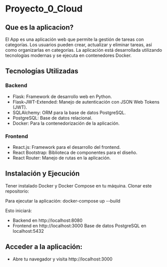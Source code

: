 # Proyecto_0_Cloud

## Que es la aplicacion?

El App es una aplicación web que permite la gestión de tareas con categorías. Los usuarios pueden crear, actualizar y eliminar tareas, así como organizarlas en categorías. La aplicación está desarrollada utilizando tecnologías modernas y se ejecuta en contenedores Docker.

## Tecnologías Utilizadas

### Backend

- Flask: Framework de desarrollo web en Python.
- Flask-JWT-Extended: Manejo de autenticación con JSON Web Tokens (JWT).
- SQLAlchemy: ORM para la base de datos PostgreSQL.
- PostgreSQL: Base de datos relacional.
- Docker: Para la contenedorización de la aplicación.

### Frontend

- React.js: Framework para el desarrollo del frontend.
- React Bootstrap: Biblioteca de componentes para el diseño.
- React Router: Manejo de rutas en la aplicación.

## Instalación y Ejecución

Tener instalado Docker y Docker Compose en tu máquina.
Clonar este repositorio: 

Para ejecutar la aplicación:
docker-compose up --build  

Esto iniciará:
- Backend en http://localhost:8080
- Frontend en http://localhost:3000
Base de datos PostgreSQL en localhost:5432

## Acceder a la aplicación:
- Abre tu navegador y visita http://localhost:3000
